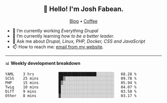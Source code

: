 <h2 align="center">👋 Hello! I'm Josh Fabean.</h2>
<p align="center">
  <a href="https://joshfabean.com">Blog</a> •
  <a href="https://www.buymeacoffee.com/LSxne6Yr4">Coffee</a>
</p>

- 🔭 I’m currently working *Everything Drupal*
- 🌱 I’m currently learning *how to be a better leader.*
- 💬 Ask me about *Drupal, Linux, PHP, Docker, CSS and JavaScript*
- 📫 How to reach me: [email from my website](https://joshfabean.com).

-------

📊 **Weekly development breakdown**
<!--START_SECTION:waka-->

```text
YAML    3 hrs           █████████████████░░░░░░░░   68.28 %
SCSS    25 mins         ██▒░░░░░░░░░░░░░░░░░░░░░░   09.78 %
PHP     15 mins         █▒░░░░░░░░░░░░░░░░░░░░░░░   05.94 %
Twig    10 mins         █░░░░░░░░░░░░░░░░░░░░░░░░   04.07 %
Diff    9 mins          █░░░░░░░░░░░░░░░░░░░░░░░░   03.58 %
Other   8 mins          ▓░░░░░░░░░░░░░░░░░░░░░░░░   03.17 %
```

<!--END_SECTION:waka-->

<!--
**fabean/fabean** is a ✨ _special_ ✨ repository because its `README.md` (this file) appears on your GitHub profile.

Here are some ideas to get you started:

- 🔭 I’m currently working on ...
- 🌱 I’m currently learning ...
- 👯 I’m looking to collaborate on ...
- 🤔 I’m looking for help with ...
- 💬 Ask me about ...
- 📫 How to reach me: ...
- 😄 Pronouns: ...
- ⚡ Fun fact: ...
-->
